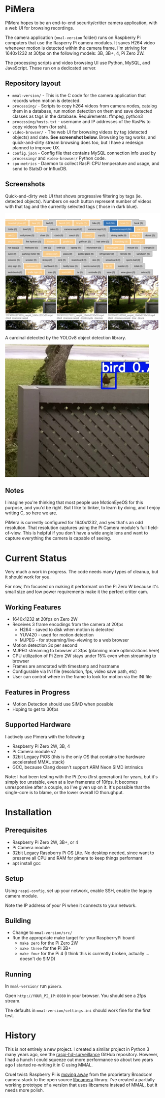 # PiMera

PiMera hopes to be an end-to-end security/critter camera application, with a web UI for browsing recordings.

The camera application (`mmal-version` folder) runs on Raspberry Pi computers that use the Rasperry Pi camera modules. It saves H264 video whenever motion is detected within the camera frame. I'm striving for 1640x1232 at 30fps on the following models: 3B, 3B+, 4, Pi Zero 2W. 

The processing scripts and video browsing UI use Python, MySQL, and JavaScript. These run on a dedicated server.

## Repository layout

* `mmal-version/` - This is the C code for the camera application that records when motion is detected.
* `processing/` - Scripts to copy h264 videos from camera nodes, catalog them in a database, run motion detection on them and save detected classes as tags in the database. Requirements: ffmpeg, python3
* `processing/hosts.txt` - username and IP addresses of the RasPis to copy videos from (for ssh).
* `video-browser/` - The web UI for browsing videos by tag (detected objects) and date. **See screenshot below.** Browsing by tag works, and quick-and-dirty stream browsing does too, but I have a redesign planned to improve UX.
* `config.json` - Config file that contains MySQL connection info used by `processing/` and `video-browser/` Python code.
* `cpu-metrics` - Daemon to collect RasPi CPU temperature and usage, and send to StatsD or InfluxDB.

## Screenshots

Quick-and-dirty web UI that shows progressive filtering by tags (ie. detected objects). Numbers on each button represent number of videos with that tag and the currently selected tags ( those in dark blue).

![Video Browser UI](screenshots/video-browser.png)

A cardinal detected by the YOLOv8 object detection library.

![Cardinal](screenshots/bird.jpg)

## Notes

I imagine you're thinking that most people use MotionEyeOS for this purpose, and you'd be right. But I like to tinker, to learn by doing, and I enjoy writing C, so here we are.

PiMera is currently configured for 1640x1232, and yes that's an odd resolution. That resolution captures using the Pi Camera module's full field-of-view. This is helpful if you don't have a wide angle lens and want to capture everything the camera is capable of seeing.


# Current Status

Very much a work in progress. The code needs many types of cleanup, but it should work for you.

For now, I'm focused on making it performant on the Pi Zero W because it's small size and low power requirements make it the perfect critter cam.

## Working Features

* 1640x1232 at 20fps on Zero 2W
* Receives 3 frame encodings from the camera at 20fps
  * H264 - saved to disk when motion is detected
  * YUV420 - used for motion detection
  * MJPEG - for streaming/live-viewing to a web browser
* Motion detection 3x per second
* MJPEG streaming to browser at 3fps (planning more optimizations here)
* CPU utilization of Pi Zero 2W stays under 15% even when streaming to browser
* Frames are annotated with timestamp and hostname
* Configurable via INI file (resolution, fps, video save path, etc)
* User can control where in the frame to look for motion via the INI file

## Features in Progress

* Motion Detection should use SIMD when possible
* Hoping to get to 30fps


## Supported Hardware

I actively use Pimera with the following:

* Raspberry Pi Zero 2W, 3B, 4
* Pi Camera module v2
* 32bit Legacy PiOS (this is the only OS that contains the hardware accelerated MMAL stack)
* GCC, because Clang doesn't support ARM Neon SIMD intrinsics

Note: I had been testing with the Pi Zero (first generation) for years, but it's simply too unstable, even at a low framerate of 10fps. It becomes unresponsive after a couple, so I've given up on it. It's possible that the single-core is to blame, or the lower overall IO thorughput.

# Installation

## Prerequisites

* Raspberry Pi Zero 2W, 3B+, or 4
* Pi Camera module
* 32bit Legacy Raspberry Pi OS Lite. No desktop needed, since want to preserve all CPU and RAM for pimera to keep things performant
* apt install gcc

## Setup

Using `raspi-config`, set up your network, enable SSH, enable the legacy camera module.

Note the IP address of your Pi when it connects to your network.

## Building

* Change to `mmal-version/src/`
* Run the appropriate make target for your RaspberryPi board
  * `make zero` for the Pi Zero 2W
  * `make three` for the Pi 3B+
  * `make four` for the Pi 4 (I think this is currently broken, actually ... doesn't do SIMD)

## Running

In `mmal-version/` run `pimera`.

Open `http://YOUR_PI_IP:8080` in your browser. You should see a 2fps stream.

The defaults in `mmal-version/settings.ini` should work fine for the first test.

# History

This is not entirely a new project. I created a similar project in Python 3 many years ago, see the [raspi-hd-surveillance](https://github.com/alanszlosek/raspi-hd-surveillance) GitHub repository. However, I had a hunch I could squeeze out more performance so about two years ago I started re-writing it in C using MMAL. 

Cruel twist: Raspberry Pi is [moving away](https://www.raspberrypi.com/documentation/accessories/camera.html) from the proprietary Broadcom camera stack to the open source [libcamera](https://libcamera.org) library. I've created a partially working prototype of a version that uses libcamera instead of MMAL, but it needs more polish.
